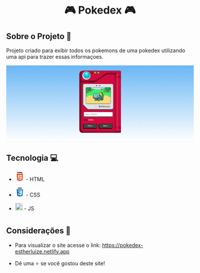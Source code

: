 <h1 align="center"> 🎮 Pokedex 🎮</h1>

## Sobre o Projeto 🚀
Projeto criado para exibir todos os pokemons de uma pokedex utilizando uma api para trazer essas informaçoes. 

<img src = "images/banner.png" align="center"/>


## Tecnologia 💻
- <img src="https://raw.githubusercontent.com/devicons/devicon/master/icons/html5/html5-original-wordmark.svg" width="25" height="25" /> - HTML

- <img src="https://raw.githubusercontent.com/devicons/devicon/master/icons/css3/css3-original-wordmark.svg" width="25" height="25"/> - CSS

- <img src="https://cdn.jsdelivr.net/gh/devicons/devicon/icons/javascript/javascript-original.svg" width="20" height="20"/> - JS

#
## Considerações 🚧

- Para visualizar o site acesse o link: https://pokedex-estherluize.netlify.app
 
- Dê uma ⭐ se você gostou deste site!
